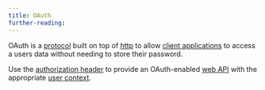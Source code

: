 ```yaml
---
title: OAuth
further-reading:
---
```

OAuth is a [protocol](/protocol) built on top of [http](/http) to allow [client applications](/client-server-model) to access a users data without needing to store their password.

Use the [authorization header](http://oauth.net/core/1.0/#auth_header) to provide an OAuth-enabled [web API](/web-api) with the appropriate [user context](/authorization).
